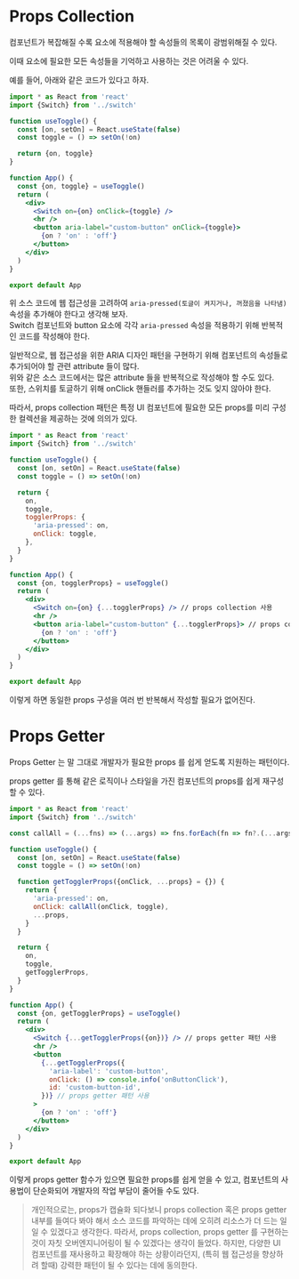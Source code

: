 # Props Collection

컴포넌트가 복잡해질 수록 요소에 적용해야 할 속성들의 목록이 광범위해질 수 있다.  

이때 요소에 필요한 모든 속성들을 기억하고 사용하는 것은 어려울 수 있다.  

예를 들어, 아래와 같은 코드가 있다고 하자.  

```jsx
import * as React from 'react'
import {Switch} from '../switch'

function useToggle() {
  const [on, setOn] = React.useState(false)
  const toggle = () => setOn(!on)

  return {on, toggle}
}

function App() {
  const {on, toggle} = useToggle()
  return (
    <div>
      <Switch on={on} onClick={toggle} />
      <hr />
      <button aria-label="custom-button" onClick={toggle}>
        {on ? 'on' : 'off'}
      </button>
    </div>
  )
}

export default App
```

위 소스 코드에 웹 접근성을 고려하여 `aria-pressed(토글이 켜지거나, 꺼졌음을 나타냄)` 속성을 추가해야 한다고 생각해 보자.  
Switch 컴포넌트와 button 요소에 각각 `aria-pressed` 속성을 적용하기 위해 반복적인 코드를 작성해야 한다.   

일반적으로, 웹 접근성을 위한 ARIA 디자인 패턴을 구현하기 위해 컴포넌트의 속성들로 추가되어야 할 관련 attribute 들이 많다.  
위와 같은 소스 코드에서는 많은 attribute 들을 반복적으로 작성해야 할 수도 있다.  
또한, 스위치를 토글하기 위해 onClick 핸들러를 추가하는 것도 잊지 않아야 한다.  

따라서, props collection 패턴은 특정 UI 컴포넌트에 필요한 모든 props를 미리 구성한 컬렉션을 제공하는 것에 의의가 있다.  


```jsx
import * as React from 'react'
import {Switch} from '../switch'

function useToggle() {
  const [on, setOn] = React.useState(false)
  const toggle = () => setOn(!on)

  return {
    on,
    toggle,
    togglerProps: {
      'aria-pressed': on,
      onClick: toggle,
    },
  }
}

function App() {
  const {on, togglerProps} = useToggle()
  return (
    <div>
      <Switch on={on} {...togglerProps} /> // props collection 사용
      <hr />
      <button aria-label="custom-button" {...togglerProps}> // props collection 사용
        {on ? 'on' : 'off'}
      </button>
    </div>
  )
}

export default App
```

이렇게 하면 동일한 props 구성을 여러 번 반복해서 작성할 필요가 없어진다.  


# Props Getter

Props Getter 는 말 그대로 개발자가 필요한 props 를 쉽게 얻도록 지원하는 패턴이다.  

props getter 를 통해 같은 로직이나 스타일을 가진 컴포넌트의 props를 쉽게 재구성할 수 있다.  

```jsx
import * as React from 'react'
import {Switch} from '../switch'

const callAll = (...fns) => (...args) => fns.forEach(fn => fn?.(...args)) // truthy한 모든 함수를 호출하기 위한 유틸

function useToggle() {
  const [on, setOn] = React.useState(false)
  const toggle = () => setOn(!on)

  function getTogglerProps({onClick, ...props} = {}) {
    return {
      'aria-pressed': on,
      onClick: callAll(onClick, toggle),
      ...props,
    }
  }

  return {
    on,
    toggle,
    getTogglerProps,
  }
}

function App() {
  const {on, getTogglerProps} = useToggle()
  return (
    <div>
      <Switch {...getTogglerProps({on})} /> // props getter 패턴 사용
      <hr />
      <button
        {...getTogglerProps({ 
          'aria-label': 'custom-button',
          onClick: () => console.info('onButtonClick'),
          id: 'custom-button-id',
        })} // props getter 패턴 사용
      >
        {on ? 'on' : 'off'}
      </button>
    </div>
  )
}

export default App
```

이렇게 props getter 함수가 있으면 필요한 props를 쉽게 얻을 수 있고, 컴포넌트의 사용법이 단순화되어 개발자의 작업 부담이 줄어들 수도 있다.  

> 개인적으로는, props가 캡슐화 되다보니 props collection 혹은 props getter 내부를 들여다 봐야 해서 소스 코드를 파악하는 데에 오히려 리소스가 더 드는 일일 수 있겠다고 생각한다. 따라서, props collection, props getter 를 구현하는 것이 자칫 오버엔지니어링이 될 수 있겠다는 생각이 들었다. 하지만, 다양한 UI 컴포넌트를 재사용하고 확장해야 하는 상황이라던지, (특히 웹 접근성을 향상하려 할때) 강력한 패턴이 될 수 있다는 데에 동의한다.